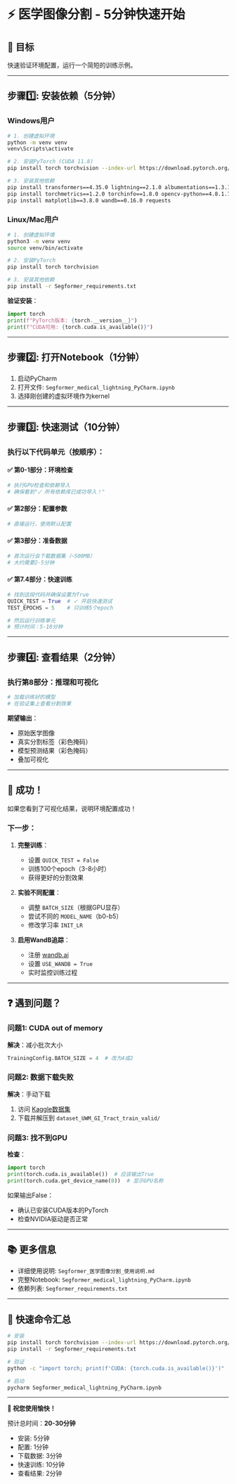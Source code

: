 # ⚡ 医学图像分割 - 5分钟快速开始

## 🎯 目标
快速验证环境配置，运行一个简短的训练示例。

---

## 步骤1️⃣: 安装依赖（5分钟）

### Windows用户

```bash
# 1. 创建虚拟环境
python -m venv venv
venv\Scripts\activate

# 2. 安装PyTorch (CUDA 11.8)
pip install torch torchvision --index-url https://download.pytorch.org/whl/cu118

# 3. 安装其他依赖
pip install transformers==4.35.0 lightning==2.1.0 albumentations==1.3.1
pip install torchmetrics==1.2.0 torchinfo==1.8.0 opencv-python==4.8.1.78
pip install matplotlib==3.8.0 wandb==0.16.0 requests
```

### Linux/Mac用户

```bash
# 1. 创建虚拟环境
python3 -m venv venv
source venv/bin/activate

# 2. 安装PyTorch
pip install torch torchvision

# 3. 安装其他依赖
pip install -r Segformer_requirements.txt
```

**验证安装**：
```python
import torch
print(f"PyTorch版本: {torch.__version__}")
print(f"CUDA可用: {torch.cuda.is_available()}")
```

---

## 步骤2️⃣: 打开Notebook（1分钟）

1. 启动PyCharm
2. 打开文件: `Segformer_medical_lightning_PyCharm.ipynb`
3. 选择刚创建的虚拟环境作为kernel

---

## 步骤3️⃣: 快速测试（10分钟）

### 执行以下代码单元（按顺序）：

#### ✅ 第0-1部分：环境检查
```python
# 执行GPU检查和依赖导入
# 确保看到"✓ 所有依赖库已成功导入！"
```

#### ✅ 第2部分：配置参数
```python
# 直接运行，使用默认配置
```

#### ✅ 第3部分：准备数据
```python
# 首次运行会下载数据集（~500MB）
# 大约需要2-5分钟
```

#### ✅ 第7.4部分：快速训练
```python
# 找到这段代码并确保设置为True
QUICK_TEST = True  # ✓ 开启快速测试
TEST_EPOCHS = 5    # 只训练5个epoch

# 然后运行训练单元
# 预计时间：5-10分钟
```

---

## 步骤4️⃣: 查看结果（2分钟）

### 执行第8部分：推理和可视化
```python
# 加载训练好的模型
# 在验证集上查看分割效果
```

**期望输出**：
- 原始医学图像
- 真实分割标签（彩色掩码）
- 模型预测结果（彩色掩码）
- 叠加可视化

---

## 🎉 成功！

如果您看到了可视化结果，说明环境配置成功！

### 下一步：

1. **完整训练**：
   - 设置 `QUICK_TEST = False`
   - 训练100个epoch（3-8小时）
   - 获得更好的分割效果

2. **实验不同配置**：
   - 调整 `BATCH_SIZE`（根据GPU显存）
   - 尝试不同的 `MODEL_NAME`（b0-b5）
   - 修改学习率 `INIT_LR`

3. **启用WandB追踪**：
   - 注册 [wandb.ai](https://wandb.ai)
   - 设置 `USE_WANDB = True`
   - 实时监控训练过程

---

## ❓ 遇到问题？

### 问题1: CUDA out of memory

**解决**：减小批次大小
```python
TrainingConfig.BATCH_SIZE = 4  # 改为4或2
```

### 问题2: 数据下载失败

**解决**：手动下载
1. 访问 [Kaggle数据集](https://www.kaggle.com/datasets/learnopencvblog/uwm-gi-tract-segmentation-img-msk-split)
2. 下载并解压到 `dataset_UWM_GI_Tract_train_valid/`

### 问题3: 找不到GPU

**检查**：
```python
import torch
print(torch.cuda.is_available())  # 应该输出True
print(torch.cuda.get_device_name(0))  # 显示GPU名称
```

如果输出False：
- 确认已安装CUDA版本的PyTorch
- 检查NVIDIA驱动是否正常

---

## 📚 更多信息

- 详细使用说明: `Segformer_医学图像分割_使用说明.md`
- 完整Notebook: `Segformer_medical_lightning_PyCharm.ipynb`
- 依赖列表: `Segformer_requirements.txt`

---

## 🚀 快速命令汇总

```bash
# 安装
pip install torch torchvision --index-url https://download.pytorch.org/whl/cu118
pip install -r Segformer_requirements.txt

# 验证
python -c "import torch; print(f'CUDA: {torch.cuda.is_available()}')"

# 启动
pycharm Segformer_medical_lightning_PyCharm.ipynb
```

---

**🎊 祝您使用愉快！**

预计总时间：**20-30分钟**
- 安装: 5分钟
- 配置: 1分钟
- 下载数据: 3分钟
- 快速训练: 10分钟
- 查看结果: 2分钟
